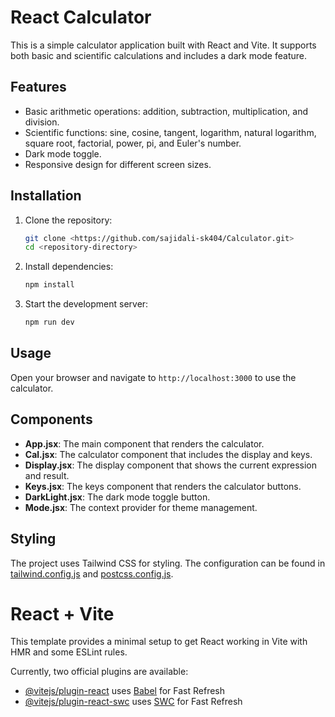 # React Calculator

This is a simple calculator application built with React and Vite. It supports both basic and scientific calculations and includes a dark mode feature.

## Features

- Basic arithmetic operations: addition, subtraction, multiplication, and division.
- Scientific functions: sine, cosine, tangent, logarithm, natural logarithm, square root, factorial, power, pi, and Euler's number.
- Dark mode toggle.
- Responsive design for different screen sizes.



## Installation

1. Clone the repository:
    ```sh
    git clone <https://github.com/sajidali-sk404/Calculator.git>
    cd <repository-directory>
    ```

2. Install dependencies:
    ```sh
    npm install
    ```

3. Start the development server:
    ```sh
    npm run dev
    ```

## Usage

Open your browser and navigate to `http://localhost:3000` to use the calculator.

## Components

- **App.jsx**: The main component that renders the calculator.
- **Cal.jsx**: The calculator component that includes the display and keys.
- **Display.jsx**: The display component that shows the current expression and result.
- **Keys.jsx**: The keys component that renders the calculator buttons.
- **DarkLight.jsx**: The dark mode toggle button.
- **Mode.jsx**: The context provider for theme management.

## Styling

The project uses Tailwind CSS for styling. The configuration can be found in [tailwind.config.js](http://_vscodecontentref_/17) and [postcss.config.js](http://_vscodecontentref_/18).


# React + Vite

This template provides a minimal setup to get React working in Vite with HMR and some ESLint rules.

Currently, two official plugins are available:

- [@vitejs/plugin-react](https://github.com/vitejs/vite-plugin-react/blob/main/packages/plugin-react/README.md) uses [Babel](https://babeljs.io/) for Fast Refresh
- [@vitejs/plugin-react-swc](https://github.com/vitejs/vite-plugin-react-swc) uses [SWC](https://swc.rs/) for Fast Refresh

